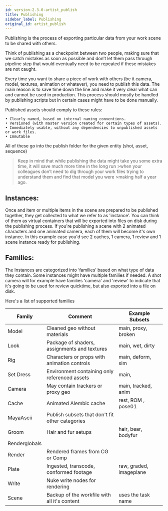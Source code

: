 ```yaml
---
id: version-2.3.0-artist_publish
title: Publishing
sidebar_label: Publishing
original_id: artist_publish
---
```


Publishing is the process of exporting particular data from your work scene to be shared with others.

Think of publishing as a checkpoint between two people, making sure that we catch mistakes as soon as possible and don’t let them pass through pipeline step that would eventually need to be repeated if these mistakes are not caught.

Every time you want to share a piece of work with others (be it camera, model, textures, animation or whatever), you need to publish this data. The main reason is to save time down the line and make it very clear what can and cannot be used in production.
This process should mostly be handled by publishing scripts but in certain cases might have to be done manually.

Published assets should comply to these rules:

    • Clearly named, based on internal naming conventions.
    • Versioned (with master version created for certain types of assets).
    • Immediately usable, without any dependencies to unpublished assets or work files.
    • Immutable

All of these go into the publish folder for the given entity (shot, asset, sequence)

> Keep in mind that while publishing the data might take you some extra time, it will save much more time in the long run >when your colleagues don’t need to dig through your work files trying to understand them and find that model you were >making half a year ago.

## Instances:

Once and item or multiple items in the scene are prepared to be published together, they get collected to what we refer to as 'instance'. You can think of them as virtual containers that will be exported into files on disk during the publishing process. If you're publishing a scene with 2 animated characters and one animated camera, each of them will become it's own instance. In this example case you'd see 2 caches, 1 camera, 1 review and 1 scene instance ready for publishing.

## Families:

The Instances are categorized into ‘families’ based on what type of data they contain. Some instances might have multiple families if needed. A shot camera will for example have families 'camera' and  'review' to indicate that it's going to be used for review quicktime, but also exported into a file on disk.

Here's a list of supported families

| Family        | Comment                                         | Example Subsets         |
| ------------- | ----------------------------------------------- | ----------------------- |
| Model         | Cleaned geo without materials                   | main, proxy, broken     |
| Look          | Package of shaders, assignments and textures    | main, wet, dirty        |
| Rig           | Characters or props with animation controls     | main, deform, sim       |
| Set Dress     | Environment containing only referenced assets   | main,                   |
| Camera        | May contain trackers or proxy geo               | main, tracked, anim     |
| Cache         | Animated Alembic cache                          | rest, ROM , pose01      |
| MayaAscii     | Publish subsets that don't fit other categories |                         |
| Groom         | Hair and fur setups                             | hair, bear, bodyfur     |
| Renderglobals |                                                 |                         |
| Render        | Rendered frames from CG or Comp                 |                         |
| Plate         | Ingested, transcode, conformed footage          | raw, graded, imageplane |
| Write         | Nuke write nodes for rendering                  |                         |
| Scene         | Backup of the workfile with all it's content    | uses the task name      |
